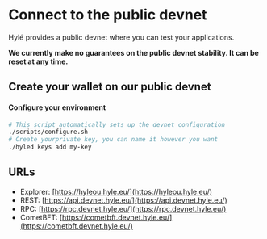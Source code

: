 # Connect to the public devnet

Hylé provides a public devnet where you can test your applications.

**We currently make no guarantees on the public devnet stability. It can be reset at any time.**

## Create your wallet on our public devnet

#### Configure your environment

```bash
# This script automatically sets up the devnet configuration
./scripts/configure.sh
# Create yourprivate key, you can name it however you want
./hyled keys add my-key
```

## URLs

- Explorer: [https://hyleou.hyle.eu/](https://hyleou.hyle.eu/)
- REST: [https://api.devnet.hyle.eu/](https://api.devnet.hyle.eu/)
- RPC: [https://rpc.devnet.hyle.eu/](https://rpc.devnet.hyle.eu/)
- CometBFT: [https://cometbft.devnet.hyle.eu/](https://cometbft.devnet.hyle.eu/)
